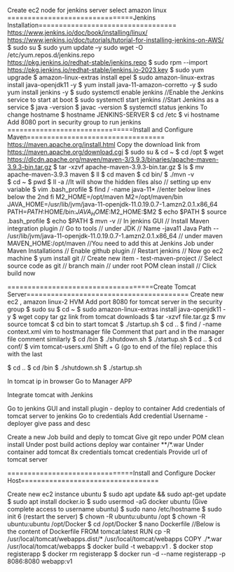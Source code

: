 Create ec2 node for jenkins server select amazon linux
===============================Jenkins Installation==================================
https://www.jenkins.io/doc/book/installing/linux/
https://www.jenkins.io/doc/tutorials/tutorial-for-installing-jenkins-on-AWS/
$ sudo su
$ sudo yum update –y
sudo wget -O /etc/yum.repos.d/jenkins.repo \
    https://pkg.jenkins.io/redhat-stable/jenkins.repo
$ sudo rpm --import https://pkg.jenkins.io/redhat-stable/jenkins.io-2023.key
$ sudo yum upgrade
$ amazon-linux-extras install epel
$ sudo amazon-linux-extras install java-openjdk11 -y
$ yum install java-11-amazon-corretto -y
$ sudo yum install jenkins -y
$ sudo systemctl enable jenkins       //Enable the Jenkins service to start at boot
$ sudo systemctl start jenkins        //Start Jenkins as a service
$ java -version
$ javac -version
$ systemctl status jenkins
To change hostname
$ hostname JENKINS-SERVER
$ cd /etc
$ vi hostname
Add 8080 port in security group to run jenkins
===============================Install and Configure Maven==================================
https://maven.apache.org/install.html
Copy the download link from https://maven.apache.org/download.cgi
$ sudo su  & cd ~
$ cd /opt
$ wget https://dlcdn.apache.org/maven/maven-3/3.9.3/binaries/apache-maven-3.9.3-bin.tar.gz
$ tar -xzvf apache-maven-3.9.3-bin.tar.gz
$ ls
$ mv apache-maven-3.9.3 maven
$ ll
$ cd maven
$ cd bin/
$ ./mvn -v  
$ cd ~
$ pwd
$ ll -a      //It will show the hidden files also
// setting up env variable
$ vim .bash_profile
$ find / -name java-11*
//enter below lines below the 2nd fi
M2_HOME=/opt/maven
M2=/opt/maven/bin
JAVA_HOME=/usr/lib/jvm/java-11-openjdk-11.0.19.0.7-1.amzn2.0.1.x86_64
PATH=$PATH:$HOME/bin:$JAVA_HOME:$M2_HOME:$M2
$ echo $PATH
$ source .bash_profile
$ echo $PATH
$ mvn -v
// In jenkins GUI
// Install Maven integration plugin
// Go to tools 
// under JDK
// Name -java11
Java Path -- /usr/lib/jvm/java-11-openjdk-11.0.19.0.7-1.amzn2.0.1.x86_64
// under maven
MAVEN_HOME:/opt/maven     //You need to add this at Jenkins Job under Maven Installations
// Enable github plugin
// Restart jenkins
// Now go ec2 machine
$ yum install git
// Create new item - test-maven-project
// Select source code as git
// branch main
// under root POM
clean install
// Click build now

====================================Create Tomcat Server========================================
Create new ec2 , amazon linux-2 HVM
Add port 8080 for tomcat server in the security group
$ sudo su
$ cd ~
$ sudo amazon-linux-extras install java-openjdk11 -y
$ wget copy tar gz link from tomcat downloads
$ tar -xzvf file.tar.gz
$ mv source tomcat
$ cd bin
to start tomcat
$ ./startup.sh
$ cd ..
$ find / -name context.xml
vim to hostmanager file 
Comment that <value /> part
and in the manager file comment similarly
$ cd /bin
$ ./shutdown.sh
$ ./startup.sh
$ cd ..
$ cd conf/
$ vim tomcat-users.xml
Shift + G (go to end of the file)
replace this with the last 
<role rolename="manager-gui"/>
<role rolename="manager-script"/>
<role rolename="manager-jmx"/>
<role rolename="manager-status"/>
<user username="admin" password="admin" roles="manager-gui,manager-script,manager-jmx,manager-status" />
<user username="deployer" password="deployer" roles="manager-script" />
<user username="tomcat" password="s3cret" roles="manager-gui" />

$ cd ..
$ cd /bin
$ ./shutdown.sh
$ ./startup.sh

In tomcat ip in browser
Go to  Manager APP

Integrate tomcat with Jenkins

Go to jenkins GUI and install plugin -  deploy to container
Add credentials of tomcat server to jenkins
Go to credentials
Add credential
Username - deployer
give pass and desc

Create a new Job build and deply to tomcat
Give git repo
under POM
clean install
Under post build actions
deploy war container
**/*.war
Under container add tomcat 8x
credentials tomcat credentials
Provide url of tomcat server

===============================Install and Configure Docker Host==================================

Create new ec2 instance ubuntu
$ sudo apt update && sudo apt-get update
$ sudo apt install docker.io
$ sudo usermod -aG docker ubuntu (Give complete access to username ubuntu)
$ sudo nano /etc/hostname
$ sudo init 6 (restart the server)
$ chown -R ubuntu:ubuntu /opt
$ chown -R ubuntu:ubuntu /opt/Docker
$ cd /opt/Docker
$ nano Dockerfile      //Below is the content of Dockerfile
FROM tomcat:latest
RUN cp -R /usr/local/tomcat/webapps.dist/* /usr/local/tomcat/webapps
COPY ./*.war /usr/local/tomcat/webapps
$ docker build -t webapp:v1 .
$ docker stop registerapp
$ docker rm registerapp
$ docker run -d --name registerapp -p 8086:8080 webapp:v1

